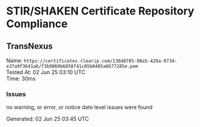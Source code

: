 # STIR/SHAKEN Certificate Repository Compliance

## TransNexus

Name: `https://certificates.clearip.com/130d8785-08a5-428a-9734-e37a9f3641a6/f3b9060b6858f41c05b0485a8677285e.pem`\
Tested At: 02 Jun 25 03:10 UTC\
Time: 30ms

### Issues

no warning, or error, or notice date level issues were found

Generated: 02 Jun 25 03:45 UTC